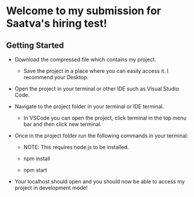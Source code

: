 # Welcome to my submission for Saatva's hiring test!

## Getting Started

- Download the compressed file which contains my project.

  - Save the project in a place where you can easily access it. I recommend your Desktop.

- Open the project in your terminal or other IDE such as Visual Studio Code.
     
- Navigate to the project folder in your terminal or IDE terminal.
    - In VSCode you can open the project, click terminal in the top menu bar and then click new terminal.

- Once in the project folder run the following commands in your terminal:
  - NOTE: This requires node.js to be installed. 

  - npm install
  - npm start

- Your localhost should open and you should now be able to access my project in development mode!
